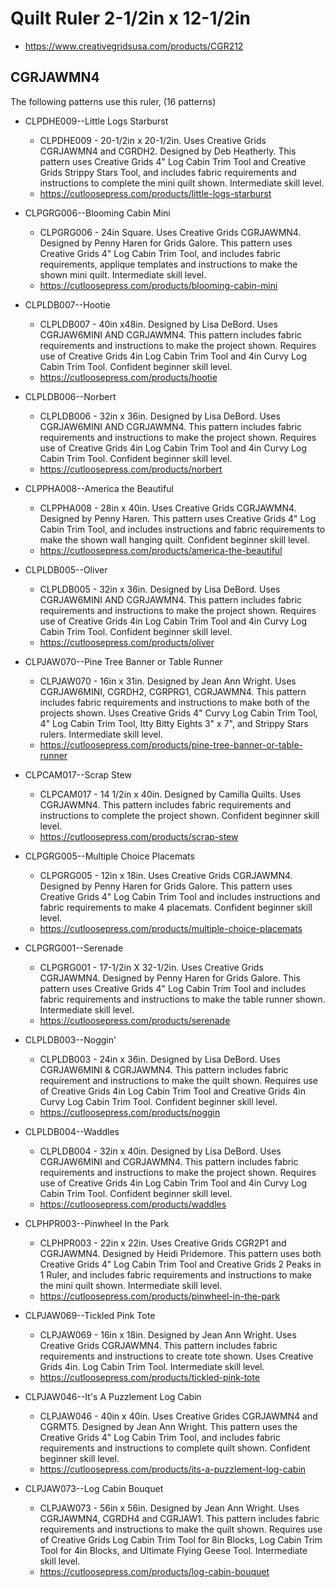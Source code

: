 # Quilt Ruler 2-1/2in x 12-1/2in
* https://www.creativegridsusa.com/products/CGR212

## CGRJAWMN4

The following patterns use this ruler, (16 patterns)

* CLPDHE009--Little Logs Starburst
	* CLPDHE009 - 20-1/2in x 20-1/2in. Uses Creative Grids CGRJAWMN4 and CGRDH2. Designed by Deb Heatherly. This pattern uses Creative Grids 4" Log Cabin Trim Tool and Creative Grids Strippy Stars Tool, and includes fabric requirements and instructions to complete the mini quilt shown. Intermediate skill level.
	* https://cutloosepress.com/products/little-logs-starburst


* CLPGRG006--Blooming Cabin Mini
	* CLPGRG006 - 24in Square. Uses Creative Grids CGRJAWMN4. Designed by Penny Haren for Grids Galore. This pattern uses Creative Grids 4" Log Cabin Trim Tool, and includes fabric requirements, applique templates and instructions to make the shown mini quilt. Intermediate skill level.
	* https://cutloosepress.com/products/blooming-cabin-mini


* CLPLDB007--Hootie
	* CLPLDB007 - 40in x48in. Designed by Lisa DeBord. Uses CGRJAW6MINI AND CGRJAWMN4. This pattern includes fabric requirements and instructions to make the project shown. Requires use of Creative Grids 4in Log Cabin Trim Tool and 4in Curvy Log Cabin Trim Tool. Confident beginner skill level.
	* https://cutloosepress.com/products/hootie


* CLPLDB006--Norbert
	* CLPLDB006 - 32in x 36in. Designed by Lisa DeBord. Uses CGRJAW6MINI AND CGRJAWMN4. This pattern includes fabric requirements and instructions to make the project shown. Requires use of Creative Grids 4in Log Cabin Trim Tool and 4in Curvy Log Cabin Trim Tool. Confident beginner skill level.
	* https://cutloosepress.com/products/norbert


* CLPPHA008--America the Beautiful
	* CLPPHA008 - 28in x 40in. Uses Creative Grids CGRJAWMN4. Designed by Penny Haren. This pattern uses Creative Grids 4" Log Cabin Trim Tool, and includes instructions and fabric requirements to make the shown wall hanging quilt. Confident beginner skill level.
	* https://cutloosepress.com/products/america-the-beautiful


* CLPLDB005--Oliver
	* CLPLDB005 - 32in x 36in. Designed by Lisa DeBord. Uses CGRJAW6MINI AND CGRJAWMN4. This pattern includes fabric requirements and instructions to make the project shown. Requires use of Creative Grids 4in Log Cabin Trim Tool and 4in Curvy Log Cabin Trim Tool. Confident beginner skill level.
	* https://cutloosepress.com/products/oliver


* CLPJAW070--Pine Tree Banner or Table Runner
	* CLPJAW070 - 16in x 31in. Designed by Jean Ann Wright. Uses CGRJAW6MINI, CGRDH2, CGRPRG1, CGRJAWMN4. This pattern includes fabric requirements and instructions to make both of the projects shown. Uses Creative Grids 4" Curvy Log Cabin Trim Tool, 4" Log Cabin Trim Tool, Itty Bitty Eights 3" x 7", and Strippy Stars rulers. Intermediate skill level.
	* https://cutloosepress.com/products/pine-tree-banner-or-table-runner


* CLPCAM017--Scrap Stew
	* CLPCAM017 - 14 1/2in x 40in. Designed by Camilla Quilts. Uses CGRJAWMN4. This pattern includes fabric requirements and instructions to complete the project shown. Confident beginner skill level.
	* https://cutloosepress.com/products/scrap-stew


* CLPGRG005--Multiple Choice Placemats
	* CLPGRG005 - 12in x 18in. Uses Creative Grids CGRJAWMN4. Designed by Penny Haren for Grids Galore. This pattern uses Creative Grids 4" Log Cabin Trim Tool and includes instructions and fabric requirements to make 4 placemats. Confident beginner skill level.
	* https://cutloosepress.com/products/multiple-choice-placemats


* CLPGRG001--Serenade
	* CLPGRG001 - 17-1/2in X 32-1/2in. Uses Creative Grids CGRJAWMN4. Designed by Penny Haren for Grids Galore. This pattern uses Creative Grids 4" Log Cabin Trim Tool and includes fabric requirements and instructions to make the table runner shown. Intermediate skill level.
	* https://cutloosepress.com/products/serenade


* CLPLDB003--Noggin'
	* CLPLDB003 - 24in x 36in. Designed by Lisa DeBord.  Uses CGRJAW6MINI & CGRJAWMN4. This pattern includes fabric requirement and instructions to make the quilt shown. Requires use of Creative Grids 4in Log Cabin Trim Tool and Creative Grids 4in Curvy Log Cabin Trim Tool. Confident beginner skill level.
	* https://cutloosepress.com/products/noggin


* CLPLDB004--Waddles
	* CLPLDB004 - 32in x 40in. Designed by Lisa DeBord. Uses CGRJAW6MINI and CGRJAWMN4. This pattern includes fabric requirements and instructions to make the project shown. Requires use of Creative Grids 4in Log Cabin Trim Tool and 4in Curvy Log Cabin Trim Tool. Confident beginner skill level.
	* https://cutloosepress.com/products/waddles


* CLPHPR003--Pinwheel In the Park
	* CLPHPR003 - 22in x 22in. Uses Creative Grids CGR2P1 and CGRJAWMN4. Designed by Heidi Pridemore. This pattern uses both Creative Grids 4" Log Cabin Trim Tool and Creative Grids 2 Peaks in 1 Ruler, and includes fabric requirements and instructions to make the mini quilt shown. Intermediate skill level.
	* https://cutloosepress.com/products/pinwheel-in-the-park


* CLPJAW069--Tickled Pink Tote
	* CLPJAW069 - 16in x 18in. Designed by Jean Ann Wright. Uses Creative Grids CGRJAWMN4. This pattern includes fabric requirements and instructions to create tote shown. Uses Creative Grids 4in. Log Cabin Trim Tool. Intermediate skill level.
	* https://cutloosepress.com/products/tickled-pink-tote


* CLPJAW046--It's A Puzzlement Log Cabin
	* CLPJAW046 - 40in x 40in. Uses Creative Grides CGRJAWMN4 and CGRMT5. Designed by Jean Ann Wright. This pattern uses the Creative Grids 4" Log Cabin Trim Tool, and includes fabric requirements and instructions to complete quilt shown. Confident beginner skill level.
	* https://cutloosepress.com/products/its-a-puzzlement-log-cabin


* CLPJAW073--Log Cabin Bouquet
	* CLPJAW073 - 56in x 56in. Designed by Jean Ann Wright. Uses CGRJAWMN4, CGRDH4 and CGRJAW1. This pattern includes fabric requirements and instructions to make the quilt shown. Requires use of Creative Grids Log Cabin Trim Tool for 8in Blocks, Log Cabin Trim Tool for 4in Blocks, and Ultimate Flying Geese Tool. Intermediate skill level.
	* https://cutloosepress.com/products/log-cabin-bouquet


